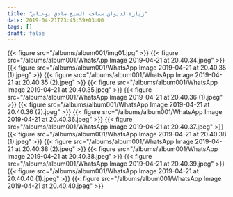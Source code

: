 ```yaml
---
title: "زيارة لديوان سماحة الشيخ صادق بوعباس"
date: 2019-04-21T23:45:59+03:00
tags: []
draft: false
---
```


{{< figure src="/albums/album001/img01.jpg" >}}
{{< figure src="/albums/album001/WhatsApp Image 2019-04-21 at 20.40.34.jpeg" >}}
{{< figure src="/albums/album001/WhatsApp Image 2019-04-21 at 20.40.35 (1).jpeg" >}}
{{< figure src="/albums/album001/WhatsApp Image 2019-04-21 at 20.40.35 (2).jpeg" >}}
{{< figure src="/albums/album001/WhatsApp Image 2019-04-21 at 20.40.35.jpeg" >}}
{{< figure src="/albums/album001/WhatsApp Image 2019-04-21 at 20.40.36 (1).jpeg" >}}
{{< figure src="/albums/album001/WhatsApp Image 2019-04-21 at 20.40.36 (2).jpeg" >}}
{{< figure src="/albums/album001/WhatsApp Image 2019-04-21 at 20.40.36.jpeg" >}}
{{< figure src="/albums/album001/WhatsApp Image 2019-04-21 at 20.40.37.jpeg" >}}
{{< figure src="/albums/album001/WhatsApp Image 2019-04-21 at 20.40.38 (1).jpeg" >}}
{{< figure src="/albums/album001/WhatsApp Image 2019-04-21 at 20.40.38 (2).jpeg" >}}
{{< figure src="/albums/album001/WhatsApp Image 2019-04-21 at 20.40.38.jpeg" >}}
{{< figure src="/albums/album001/WhatsApp Image 2019-04-21 at 20.40.39.jpeg" >}}
{{< figure src="/albums/album001/WhatsApp Image 2019-04-21 at 20.40.40 (1).jpeg" >}}
{{< figure src="/albums/album001/WhatsApp Image 2019-04-21 at 20.40.40.jpeg" >}}
